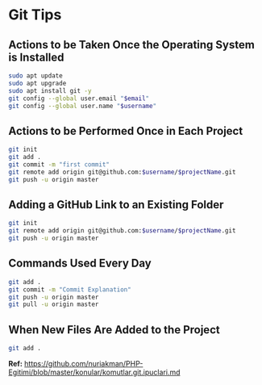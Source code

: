 # Git Tips

## Actions to be Taken Once the Operating System is Installed

```BASH
sudo apt update
sudo apt upgrade
sudo apt install git -y
git config --global user.email "$email"
git config --global user.name "$username"
```

## Actions to be Performed Once in Each Project

```BASH
git init
git add .
git commit -m "first commit"
git remote add origin git@github.com:$username/$projectName.git
git push -u origin master
```

## Adding a GitHub Link to an Existing Folder

```BASH
git init
git remote add origin git@github.com:$username/$projectName.git
git push -u origin master
```

## Commands Used Every Day

```BASH
git add .
git commit -m "Commit Explanation"
git push -u origin master
git pull -u origin master
```

## When New Files Are Added to the Project

```BASH
git add .
```

**Ref:** https://github.com/nuriakman/PHP-Egitimi/blob/master/konular/komutlar.git.ipuclari.md
